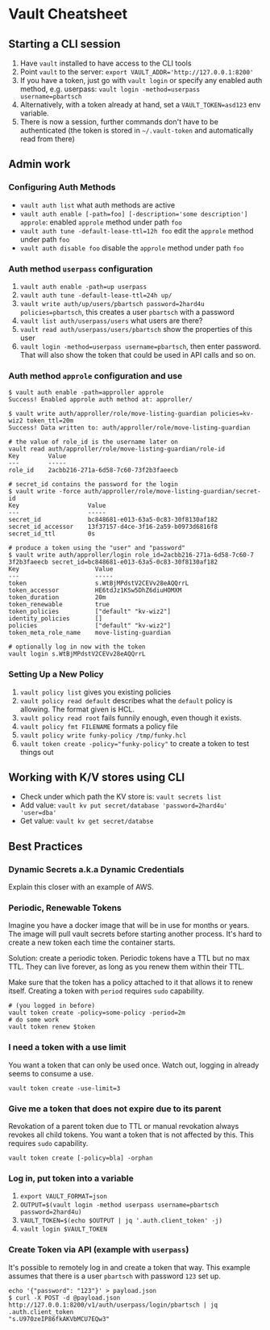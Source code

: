 # Vault Cheatsheet

## Starting a CLI session

1. Have `vault` installed to have access to the CLI tools
2. Point `vault` to the server: `export VAULT_ADDR='http://127.0.0.1:8200'`
4. If you have a token, just go with `vault login` or specify any enabled auth method, e.g. userpass: `vault login -method=userpass username=pbartsch`
5. Alternatively, with a token already at hand, set a `VAULT_TOKEN=asd123` env variable.
6. There is now a session, further commands don't have to be authenticated (the token is stored in `~/.vault-token` and automatically read from there)

## Admin work 

### Configuring Auth Methods

* `vault auth list` what auth methods are active
* `vault auth enable [-path=foo] [-description='some description'] approle`: enabled `approle` method under path `foo`
* `vault auth tune -default-lease-ttl=12h foo` edit the `approle` method under path `foo`
* `vault auth disable foo` disable the `approle` method under path `foo`

### Auth method `userpass` configuration

1. `vault auth enable -path=up userpass`
2. `vault auth tune -default-lease-ttl=24h up/`
3. `vault write auth/up/users/pbartsch password=2hard4u policies=pbartsch`, this creates a user `pbartsch` with a password
4. `vault list auth/userpass/users` what users are there?
5. `vault read auth/userpass/users/pbartsch` show the properties of this user
6. `vault login -method=userpass username=pbartsch`, then enter password. That will also show the token that could be used in API calls and so on.

### Auth method `approle` configuration and use

```
$ vault auth enable -path=approller approle
Success! Enabled approle auth method at: approller/

$ vault write auth/approller/role/move-listing-guardian policies=kv-wiz2 token_ttl=20m
Success! Data written to: auth/approller/role/move-listing-guardian

# the value of role_id is the username later on
vault read auth/approller/role/move-listing-guardian/role-id
Key        Value
---        -----
role_id    2acbb216-271a-6d58-7c60-73f2b3faeecb

# secret_id contains the password for the login
$ vault write -force auth/approller/role/move-listing-guardian/secret-id
Key                   Value
---                   -----
secret_id             bc848681-e013-63a5-0c83-30f8130af182
secret_id_accessor    13f37157-d4ce-3f16-2a59-b0973d6816f8
secret_id_ttl         0s

# produce a token using the "user" and "password"
$ vault write auth/approller/login role_id=2acbb216-271a-6d58-7c60-7
3f2b3faeecb secret_id=bc848681-e013-63a5-0c83-30f8130af182
Key                     Value
---                     -----
token                   s.WtBjMPdstV2CEVv28eAQQrrL
token_accessor          HE6tdJz1KSw5DhZ6diuHOMXM
token_duration          20m
token_renewable         true
token_policies          ["default" "kv-wiz2"]
identity_policies       []
policies                ["default" "kv-wiz2"]
token_meta_role_name    move-listing-guardian

# optionally log in now with the token
vault login s.WtBjMPdstV2CEVv28eAQQrrL
```

### Setting Up a New Policy

1. `vault policy list` gives you existing policies
2. `vault policy read default` describes what the `default` policy is allowing. The format given is HCL.
3. `vault policy read root` fails funnily enough, even though it exists.
4. `vault policy fmt FILENAME` formats a policy file
5. `vault policy write funky-policy /tmp/funky.hcl`
6. `vault token create -policy="funky-policy"` to create a token to test things out

## Working with K/V stores using CLI

* Check under which path the KV store is: `vault secrets list`
* Add value: `vault kv put secret/database 'password=2hard4u' 'user=dba'`
* Get value: `vault kv get secret/databse`


## Best Practices

### Dynamic Secrets a.k.a Dynamic Credentials

Explain this closer with an example of AWS.

### Periodic, Renewable Tokens

Imagine you have a docker image that will be in use for months or years. The image will pull vault secrets before starting another process. It's hard to create a new token each time the container starts.

Solution: create a periodic token. Periodic tokens have a TTL but no max TTL. They can live forever, as long as you renew them within their TTL.

Make sure that the token has a policy attached to it that allows it to renew itself. Creating a token with `period` requires `sudo` capability.

```
# (you logged in before)
vault token create -policy=some-policy -period=2m
# do some work
vault token renew $token

```

### I need a token with a use limit

You want a token that can only be used once. Watch out, logging in already seems to consume a use.

```
vault token create -use-limit=3
```

### Give me a token that does not expire due to its parent

Revokation of a parent token due to TTL or manual revokation always revokes all child tokens. You want a token that is not affected by this. This requires `sudo` capability.

```
vault token create [-policy=bla] -orphan
```

### Log in, put token into a variable

1. `export VAULT_FORMAT=json`
2. `OUTPUT=$(vault login -method userpass username=pbartsch password=2hard4u)`
3. `VAULT_TOKEN=$(echo $OUTPUT | jq '.auth.client_token' -j)`
4. `vault login $VAULT_TOKEN`

### Create Token via API (example with `userpass`)

It's possible to remotely log in and create a token that way. This example assumes that there is a user `pbartsch` with password `123` set up.

```
echo '{"password": "123"}' > payload.json
$ curl -X POST -d @payload.json http://127.0.0.1:8200/v1/auth/userpass/login/pbartsch | jq .auth.client_token
"s.U970zeIP86fkAKVbMCU7EQw3"

```